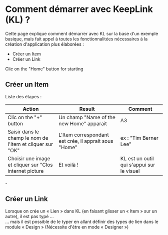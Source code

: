 Comment démarrer avec KeepLink (KL) ?
==

Cette page explique comment démarrer avec KL sur la base d'un exemple basique, mais fait appel à toutes les fonctionnalitées nécessaires à la création d'application plus élaborées : 
* Créer un Item
* Créer un Link

Clic on the "Home" button for starting

Créer un __Item__
-
Liste des étapes :

<table>
    <thead>
        <tr>
            <th>Action</th>
            <th>Result</th>
            <th>Comment</th>
        </tr>
    </thead>
    <tbody>
        <tr>
            <td>Clic on the "+" button</td>
            <td>Un champ "Name of the new Home" apparait</td>
            <td>A3</td>
        </tr>
        <tr>
            <td>Saisir dans le champ le nom de l'Item et cliquer sur "OK"</td>
            <td>L'Item correspondant est crée, il apprait sous "Home"</td>
            <td>ex : "Tim Berner Lee"</td>
        </tr>
       <tr>
            <td>Choisir une image et cliquer sur "Clos internet picture </td>
            <td>Et voilà !</td>
            <td>KL est un outil qui s'appui sur le visuel</td>
        </tr>
    </tbody>
</table>
-

Créer un __Link__
-
Lorsque on crée un « Lien » dans KL (en faisant glisser un « Item » sur un autre), il est pas typé ...   
... mais il est possible de le typer en allant définir des types de lien dans le module « Design » 
(Nécessite d'être en mode « Designer »)
